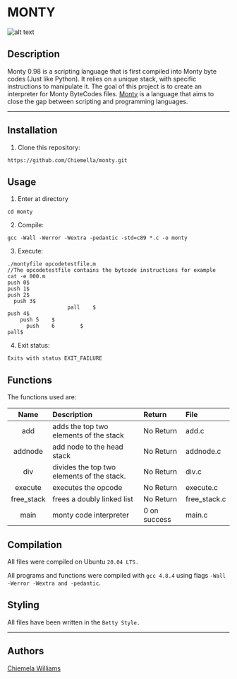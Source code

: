 
# MONTY

![alt text](https://pbs.twimg.com/media/CFYYWy6UEAE9Ow-.png)

## Description

Monty 0.98 is a scripting language that is first compiled into Monty byte codes (Just like Python). It relies on a unique stack, with specific instructions to manipulate it. The goal of this project is to create an interpreter for Monty ByteCodes files. [Monty](http://montyscoconut.github.io/) is a language that aims to close the gap between scripting and programming languages.

*****

## Installation

1. Clone this repository:
```console
https://github.com/Chiemella/monty.git   
```

## Usage
1. Enter at directory
```console
cd monty
```

2. Compile:
```console
gcc -Wall -Werror -Wextra -pedantic -std=c89 *.c -o monty
```

3. Execute:
```console
./montyfile opcodetestfile.m
//The opcodetestfile contains the bytcode instructions for example
cat -e 000.m
push 0$
push 1$
push 2$
  push 3$
                   pall    $
push 4$
    push 5    $
      push    6        $
pall$
```

4. Exit status:
```console
Exits with status EXIT_FAILURE
```
## Functions

The functions used are:

|Name | Description | Return| File
|:--: | :-- | :--| :--|
| add | adds the top two elements of the stack | No Return | add.c|
| addnode | add node to the head stack | No Return | addnode.c|
| div | divides the top two elements of the stack. | No Return | div.c|
| execute | executes the opcode | No Return | execute.c|
| free_stack | frees a doubly linked list | No Return | free_stack.c|
| main | monty code interpreter | 0 on success | main.c|

## Compilation
All files were compiled on Ubuntu `20.04 LTS.`

All programs and functions were compiled with `gcc 4.8.4` using flags `-Wall -Werror -Wextra and -pedantic`.

## Styling
All files have been written in the `Betty Style.`

*****

## Authors
[Chiemela Williams](https://github.com/Chiemella)
